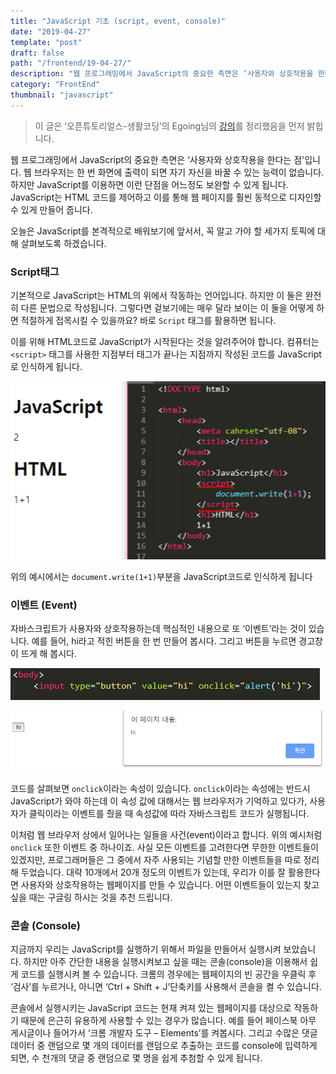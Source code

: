 ```yaml
---
title: "JavaScript 기초 (script, event, console)"
date: "2019-04-27"
template: "post"
draft: false
path: "/frontend/19-04-27/"
description: "웹 프로그래밍에서 JavaScript의 중요한 측면은 ‘사용자와 상호작용을 한다는 점'입니다. 웹 브라우저는 한 번 화면에 출력이 되면 자기 자신을 바꿀 수 있는 능력이 없습니다. 하지만 JavaScript를 이용하면 이런 단점을 어느정도 보완할 수 있게 됩니다."
category: "FrontEnd"
thumbnail: "javascript"
---
```


> 이 글은 ‘오픈튜토리얼스-생활코딩’의 Egoing님의 [강의](https://opentutorials.org/course/3083)를 정리했음을 먼저 밝힙니다. 

웹 프로그래밍에서 JavaScript의 중요한 측면은 ‘사용자와 상호작용을 한다는 점'입니다. 웹 브라우저는 한 번 화면에 출력이 되면 자기 자신을 바꿀 수 있는 능력이 없습니다. 하지만 JavaScript를 이용하면 이런 단점을 어느정도 보완할 수 있게 됩니다. JavaScript는 HTML 코드를 제어하고 이를 통해 웹 페이지를 훨씬 동적으로 디자인할 수 있게 만들어 줍니다. 

오늘은 JavaScript를 본격적으로 배워보기에 앞서서, 꼭 알고 가야 할 세가지 토픽에 대해 살펴보도록 하겠습니다.

### Script태그

 기본적으로 JavaScript는 HTML의 위에서 작동하는 언어입니다. 하지만 이 둘은 완전히 다른 문법으로 작성됩니다. 그렇다면 겉보기에는 매우 달라 보이는 이 둘을 어떻게 하면 적절하게 접목시킬 수 있을까요? 바로 `Script` 태그를 활용하면 됩니다.

이를 위해 HTML코드로 JavaScript가 시작된다는 것을 알려주어야 합니다. 컴퓨터는 `<script>` 태그를 사용한 지점부터 태그가 끝나는 지점까지 작성된 코드를 JavaScript로 인식하게 됩니다. 

![img](../img/19-04-27-1.png)

위의 예시에서는 `document.write(1+1)`부분을 JavaScript코드로 인식하게 됩니다

### 이벤트 (Event)

자바스크립트가 사용자와 상호작용하는데 핵심적인 내용으로 또 ‘이벤트’라는 것이 있습니다. 예를 들어, hi라고 적힌 버튼을 한 번 만들어 봅시다. 그리고 버튼을 누르면 경고창이 뜨게 해 봅시다.

![img](../img/19-04-27-2.png)

![img](../img/19-04-27-3.png)



 코드를 살펴보면 `onclick`이라는 속성이 있습니다. `onclick`이라는 속성에는 반드시 JavaScript가 와야 하는데 이 속성 값에 대해서는 웹 브라우저가 기억하고 있다가, 사용자가 클릭이라는 이벤트를 줬을 때 속성값에 따라 자바스크립트 코드가 실행됩니다.

 이처럼 웹 브라우저 상에서 일어나는 일들을 사건(event)이라고 합니다. 위의 예시처럼 `onclick` 또한 이벤트 중 하나이죠. 사실 모든 이벤트를 고려한다면 무한한 이벤트들이 있겠지만, 프로그래머들은 그 중에서 자주 사용되는 기념할 만한 이벤트들을 따로 정리해 두었습니다. 대략 10개에서 20개 정도의 이벤트가 있는데, 우리가 이를 잘 활용한다면 사용자와 상호작용하는 웹페이지를 만들 수 있습니다. 어떤 이벤트들이 있는지 찾고 싶을 때는 구글링 하시는 것을 추천 드립니다.

### 콘솔 (Console)

 지금까지 우리는 JavaScript를 실행하기 위해서 파일을 만들어서 실행시켜 보았습니다. 하지만 아주 간단한 내용을 실행시켜보고 싶을 때는 콘솔(console)을 이용해서 쉽게 코드를 실행시켜 볼 수 있습니다. 크롬의 경우에는 웹페이지의 빈 공간을 우클릭 후 ‘검사’를 누르거나, 아니면 ‘Ctrl + Shift + J’단축키를 사용해서 콘솔을 켤 수 있습니다.

 콘솔에서 실행시키는 JavaScript 코드는 현재 켜져 있는 웹페이지를 대상으로 작동하기 때문에 은근히 유용하게 사용할 수 있는 경우가 많습니다. 예를 들어 페이스북 아무 게시글이나 들어가서 ‘크롬 개발자 도구 – Elements’를 켜봅시다. 그리고 수많은 댓글 데이터 중 랜덤으로 몇 개의 데이터를 랜덤으로 추출하는 코드를 console에 입력하게 되면, 수 천개의 댓글 중 랜덤으로 몇 명을 쉽게 추첨할 수 있게 됩니다.